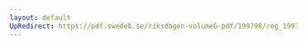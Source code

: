```yaml
---
layout: default
UpRedirect: https://pdf.swedeb.se/riksdagen-volumeG-pdf/199798/reg_199798/reg_199798_0425.pdf
---
```

